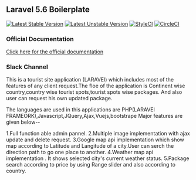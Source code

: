 ## Laravel 5.6 Boilerplate

[![Latest Stable Version](https://poser.pugx.org/rappasoft/laravel-5-boilerplate/v/stable)](https://packagist.org/packages/rappasoft/laravel-5-boilerplate)
[![Latest Unstable Version](https://poser.pugx.org/rappasoft/laravel-5-boilerplate/v/unstable)](https://packagist.org/packages/rappasoft/laravel-5-boilerplate) 
[![StyleCI](https://styleci.io/repos/30171828/shield?style=plastic)](https://styleci.io/repos/30171828/shield?style=plastic)
[![CircleCI](https://circleci.com/gh/rappasoft/laravel-5-boilerplate/tree/master.svg?style=svg)](https://circleci.com/gh/rappasoft/laravel-5-boilerplate/tree/master)

### Official Documentation

[Click here for the official documentation](http://laravel-boilerplate.com)

### Slack Channel
This is a tourist site application (LARAVEl) which includes most of the features of any client request.The floe of the application is Continent wise country,country wise tourist spots,tourist spots wise packages. And also user can request his own updated package.

The languages are used in this applications are PHP(LARAVEl FRAMEORK),Javascript,JQuery,Ajax,Vuejs,bootstrape 
Major features are given below--

1.Full function able admin pannel.
2.Multiple image implementation with ajax update and delete request.
3.Google map api implementation which show map according to Latitude and Langitude of a city.User can serch the direction path to go one place to another.
4.Weather map api implementation . It shows selected city's current weather status.
5.Package search according to price by using Range slider and also according to country.







